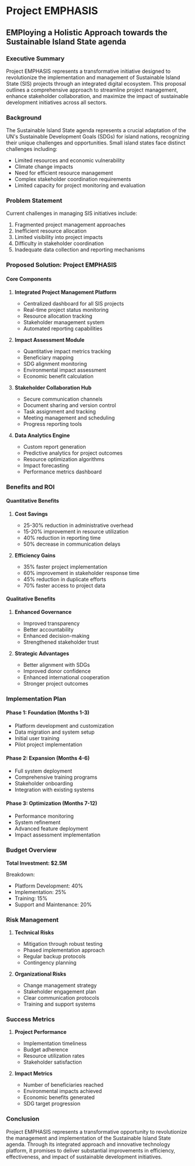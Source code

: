 # Project EMPHASIS
## EMPloying a Holistic Approach towards the Sustainable Island State agenda
### Executive Summary

Project EMPHASIS represents a transformative initiative designed to revolutionize the implementation and management of Sustainable Island State (SIS) projects through an integrated digital ecosystem. This proposal outlines a comprehensive approach to streamline project management, enhance stakeholder collaboration, and maximize the impact of sustainable development initiatives across all sectors.

### Background

The Sustainable Island State agenda represents a crucial adaptation of the UN's Sustainable Development Goals (SDGs) for island nations, recognizing their unique challenges and opportunities. Small island states face distinct challenges including:
- Limited resources and economic vulnerability
- Climate change impacts
- Need for efficient resource management
- Complex stakeholder coordination requirements
- Limited capacity for project monitoring and evaluation

### Problem Statement

Current challenges in managing SIS initiatives include:
1. Fragmented project management approaches
2. Inefficient resource allocation
3. Limited visibility into project impacts
4. Difficulty in stakeholder coordination
5. Inadequate data collection and reporting mechanisms

### Proposed Solution: Project EMPHASIS

#### Core Components

1. **Integrated Project Management Platform**
   - Centralized dashboard for all SIS projects
   - Real-time project status monitoring
   - Resource allocation tracking
   - Stakeholder management system
   - Automated reporting capabilities

2. **Impact Assessment Module**
   - Quantitative impact metrics tracking
   - Beneficiary mapping
   - SDG alignment monitoring
   - Environmental impact assessment
   - Economic benefit calculation

3. **Stakeholder Collaboration Hub**
   - Secure communication channels
   - Document sharing and version control
   - Task assignment and tracking
   - Meeting management and scheduling
   - Progress reporting tools

4. **Data Analytics Engine**
   - Custom report generation
   - Predictive analytics for project outcomes
   - Resource optimization algorithms
   - Impact forecasting
   - Performance metrics dashboard

### Benefits and ROI

#### Quantitative Benefits
1. **Cost Savings**
   - 25-30% reduction in administrative overhead
   - 15-20% improvement in resource utilization
   - 40% reduction in reporting time
   - 50% decrease in communication delays

2. **Efficiency Gains**
   - 35% faster project implementation
   - 60% improvement in stakeholder response time
   - 45% reduction in duplicate efforts
   - 70% faster access to project data

#### Qualitative Benefits
1. **Enhanced Governance**
   - Improved transparency
   - Better accountability
   - Enhanced decision-making
   - Strengthened stakeholder trust

2. **Strategic Advantages**
   - Better alignment with SDGs
   - Improved donor confidence
   - Enhanced international cooperation
   - Stronger project outcomes

### Implementation Plan

#### Phase 1: Foundation (Months 1-3)
- Platform development and customization
- Data migration and system setup
- Initial user training
- Pilot project implementation

#### Phase 2: Expansion (Months 4-6)
- Full system deployment
- Comprehensive training programs
- Stakeholder onboarding
- Integration with existing systems

#### Phase 3: Optimization (Months 7-12)
- Performance monitoring
- System refinement
- Advanced feature deployment
- Impact assessment implementation

### Budget Overview

**Total Investment: $2.5M**

Breakdown:
- Platform Development: 40%
- Implementation: 25%
- Training: 15%
- Support and Maintenance: 20%

### Risk Management

1. **Technical Risks**
   - Mitigation through robust testing
   - Phased implementation approach
   - Regular backup protocols
   - Contingency planning

2. **Organizational Risks**
   - Change management strategy
   - Stakeholder engagement plan
   - Clear communication protocols
   - Training and support systems

### Success Metrics

1. **Project Performance**
   - Implementation timeliness
   - Budget adherence
   - Resource utilization rates
   - Stakeholder satisfaction

2. **Impact Metrics**
   - Number of beneficiaries reached
   - Environmental impacts achieved
   - Economic benefits generated
   - SDG target progression

### Conclusion

Project EMPHASIS represents a transformative opportunity to revolutionize the management and implementation of the Sustainable Island State agenda. Through its integrated approach and innovative technology platform, it promises to deliver substantial improvements in efficiency, effectiveness, and impact of sustainable development initiatives.
